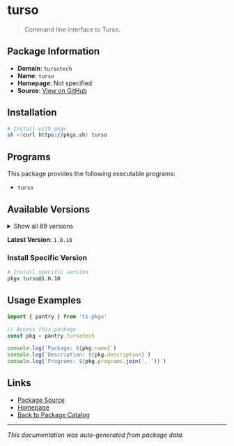 # turso

> Command line interface to Turso.

## Package Information

- **Domain**: `tursotech`
- **Name**: `turso`
- **Homepage**: Not specified
- **Source**: [View on GitHub](https://github.com/pkgxdev/pantry/tree/main/projects/turso.tech/package.yml)

## Installation

```bash
# Install with pkgx
sh <(curl https://pkgx.sh) turso
```

## Programs

This package provides the following executable programs:

- `turso`

## Available Versions

<details>
<summary>Show all 89 versions</summary>

- `1.0.10`, `1.0.9`, `1.0.8`, `1.0.7`, `1.0.6`
- `1.0.5`, `1.0.4`, `1.0.3`, `1.0.2`, `1.0.1`
- `1.0.0`, `0.100.1`, `0.100.0`, `0.99.1`, `0.99.0`
- `0.98.2`, `0.98.1`, `0.98.0`, `0.97.2`, `0.97.1`
- `0.97.0`, `0.96.5`, `0.96.4`, `0.96.3`, `0.96.2`
- `0.96.1`, `0.96.0`, `0.95.2`, `0.95.1`, `0.95.0`
- `0.94.0`, `0.93.8`, `0.93.7`, `0.93.6`, `0.93.5`
- `0.93.4`, `0.93.3`, `0.93.2`, `0.93.1`, `0.93.0`
- `0.92.1`, `0.92.0`, `0.91.1`, `0.91.0`, `0.90.7`
- `0.90.6`, `0.90.5`, `0.90.4`, `0.90.3`, `0.90.2`
- `0.90.1`, `0.90.0`, `0.89.0`, `0.88.9`, `0.88.8`
- `0.88.7`, `0.88.6`, `0.88.5`, `0.88.4`, `0.88.3`
- `0.88.2`, `0.88.1`, `0.88.0`, `0.87.9`, `0.87.8`
- `0.87.7`, `0.87.6`, `0.87.5`, `0.87.4`, `0.87.3`
- `0.87.2`, `0.87.1`, `0.87.0`, `0.86.3`, `0.86.2`
- `0.86.1`, `0.86.0`, `0.85.3`, `0.85.2`, `0.85.1`
- `0.85.0`, `0.84.1`, `0.84.0`, `0.83.1`, `0.83.0`
- `0.82.0`, `0.81.0`, `0.80.1`, `0.80.0`

</details>

**Latest Version**: `1.0.10`

### Install Specific Version

```bash
# Install specific version
pkgx turso@1.0.10
```

## Usage Examples

```typescript
import { pantry } from 'ts-pkgx'

// Access this package
const pkg = pantry.tursotech

console.log(`Package: ${pkg.name}`)
console.log(`Description: ${pkg.description}`)
console.log(`Programs: ${pkg.programs.join(', ')}`)
```

## Links

- [Package Source](https://github.com/pkgxdev/pantry/tree/main/projects/turso.tech/package.yml)
- [Homepage](#)
- [Back to Package Catalog](../package-catalog.md)

---

*This documentation was auto-generated from package data.*
